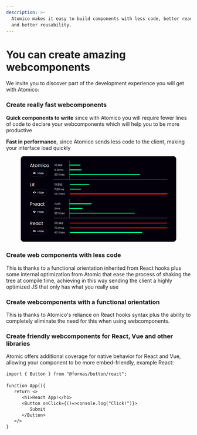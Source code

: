 ```yaml
---
description: >-
  Atomico makes it easy to build components with less code, better readability,
  and better reusability.
---
```


# You can create amazing webcomponents

We invite you to discover part of the development experience you will get with Atomico:

### Create really fast webcomponents

**Quick components to write** since with Atomico you will require fewer lines of code to declare your webcomponents which will help you to be more productive&#x20;

**Fast in performance**, since Atomico sends less code to the client, making your interface load quickly

<figure><img src="../.gitbook/assets/diff.png" alt=""><figcaption></figcaption></figure>

### Create web components with less code

This is thanks to a functional orientation inherited from React hooks plus some internal optimization from Atomic that ease the process of shaking the tree at compile time, achieving in this way sending the client a highly optimized JS that only has what you really use

### Create webcomponents with a functional orientation

This is thanks to Atomico's reliance on React hooks syntax plus the ability to completely eliminate the need for this when using webcomponents.

### Create friendly webcomponents for React, Vue and other libraries

Atomic offers additional coverage for native behavior for React and Vue, allowing your component to be more embed-friendly, example React:

```tsx
import { Button } from "@formas/button/react";

function App(){
   return <>
      <h1>React App!</h1>
      <Button onClick={()=>console.log("Click!")}>
         Submit
      </Button>
   </>
}
```


